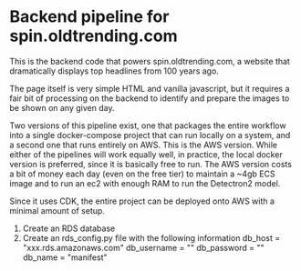 
# Backend pipeline for spin.oldtrending.com

This is the backend code that powers spin.oldtrending.com, a website that dramatically displays top headlines from 100 years ago.

The page itself is very simple HTML and vanilla javascript, but it requires a fair bit of processing on the backend to identify and prepare the images to be shown on any given day.

Two versions of this pipeline exist, one that packages the entire workflow into a single docker-compose project that can run locally on a system, and a second one that runs entirely on AWS.  This is the AWS version.  While either of the pipelines will work equally well, in practice, the local docker version is preferred, since it is basically free to run.  The AWS version costs a bit of money each day (even on the free tier) to maintain a ~4gb ECS image and to run an ec2 with enough RAM to run the Detectron2 model.

Since it uses CDK, the entire project can be deployed onto AWS with a minimal amount of setup.

1) Create an RDS database
2) Create an rds_config.py file with the following information
db_host = "xxx.rds.amazonaws.com"
db_username = ""
db_password = ""
db_name = "manifest" 

